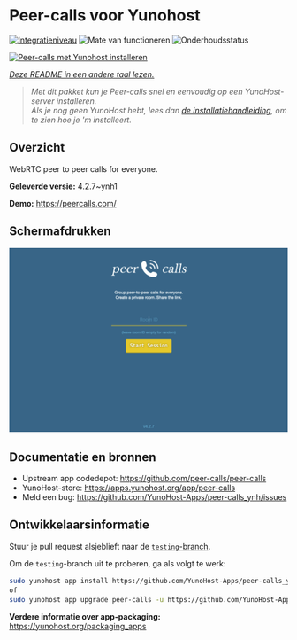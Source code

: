 <!--
NB: Deze README is automatisch gegenereerd door <https://github.com/YunoHost/apps/tree/master/tools/readme_generator>
Hij mag NIET handmatig aangepast worden.
-->

# Peer-calls voor Yunohost

[![Integratieniveau](https://apps.yunohost.org/badge/integration/peer-calls)](https://ci-apps.yunohost.org/ci/apps/peer-calls/)
![Mate van functioneren](https://apps.yunohost.org/badge/state/peer-calls)
![Onderhoudsstatus](https://apps.yunohost.org/badge/maintained/peer-calls)

[![Peer-calls met Yunohost installeren](https://install-app.yunohost.org/install-with-yunohost.svg)](https://install-app.yunohost.org/?app=peer-calls)

*[Deze README in een andere taal lezen.](./ALL_README.md)*

> *Met dit pakket kun je Peer-calls snel en eenvoudig op een YunoHost-server installeren.*  
> *Als je nog geen YunoHost hebt, lees dan [de installatiehandleiding](https://yunohost.org/install), om te zien hoe je 'm installeert.*

## Overzicht

WebRTC peer to peer calls for everyone.

**Geleverde versie:** 4.2.7~ynh1

**Demo:** <https://peercalls.com/>

## Schermafdrukken

![Schermafdrukken van Peer-calls](./doc/screenshots/screenshot.png)

## Documentatie en bronnen

- Upstream app codedepot: <https://github.com/peer-calls/peer-calls>
- YunoHost-store: <https://apps.yunohost.org/app/peer-calls>
- Meld een bug: <https://github.com/YunoHost-Apps/peer-calls_ynh/issues>

## Ontwikkelaarsinformatie

Stuur je pull request alsjeblieft naar de [`testing`-branch](https://github.com/YunoHost-Apps/peer-calls_ynh/tree/testing).

Om de `testing`-branch uit te proberen, ga als volgt te werk:

```bash
sudo yunohost app install https://github.com/YunoHost-Apps/peer-calls_ynh/tree/testing --debug
of
sudo yunohost app upgrade peer-calls -u https://github.com/YunoHost-Apps/peer-calls_ynh/tree/testing --debug
```

**Verdere informatie over app-packaging:** <https://yunohost.org/packaging_apps>
